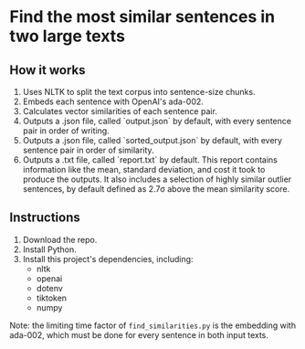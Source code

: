 # Find the most similar sentences in two large texts

## How it works

<ol>
<li>
Uses NLTK to split the text corpus into sentence-size chunks.
</li>
<li>
Embeds each sentence with OpenAI's ada-002.
</li>
<li>
Calculates vector similarities of each sentence pair.
</li>
<li>
Outputs a .json file, called `output.json` by default, with every sentence pair in order of writing.
</li>
<li>
Outputs a .json file, called `sorted_output.json` by default, with every sentence pair in order of similarity.
</li>
<li>
Outputs a .txt file, called `report.txt` by default. This report contains information like the mean, standard deviation, and cost it took to produce the outputs. It also includes a selection of highly similar outlier sentences, by default defined as 2.7σ above the mean similarity score.
</li>
</ol>

## Instructions

<ol>
<li>Download the repo.</li>
<li>Install Python.</li>
<li>Install this project's dependencies, including:
<ul>
<li>nltk</li>
<li>openai</li>
<li>dotenv</li>
<li>tiktoken</li>
<li>numpy</li>
</ul>
</li>
</ol>

Note: the limiting time factor of `find_similarities.py` is the embedding with ada-002, which must be done for every sentence in both input texts.


